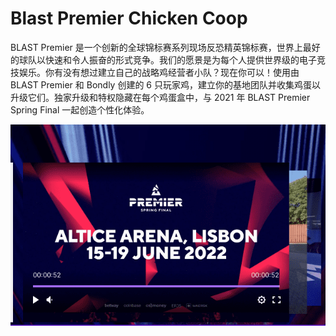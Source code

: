 # Blast Premier Chicken Coop

BLAST Premier 是一个创新的全球锦标赛系列现场反恐精英锦标赛，世界上最好的球队以快速和令人振奋的形式竞争。我们的愿景是为每个人提供世界级的电子竞技娱乐。你有没有想过建立自己的战略鸡经营者小队？现在你可以！使用由 BLAST Premier 和 Bondly 创建的 6 只玩家鸡，建立你的基地团队并收集鸡蛋以升级它们。独家升级和特权隐藏在每个鸡蛋盒中，与 2021 年 BLAST Premier Spring Final 一起创造个性化体验。

![NFT](NFT.png)
